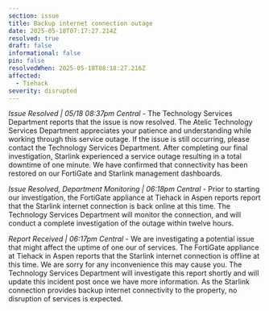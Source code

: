 ```yaml
---
section: issue
title: Backup internet connection outage
date: 2025-05-18T07:17:27.214Z
resolved: true
draft: false
informational: false
pin: false
resolvedWhen: 2025-05-18T08:18:27.216Z
affected:
  - Tiehack
severity: disrupted
---
```

*Issue Resolved | 05/18 08:37pm Central* - The Technology Services Department reports that the issue is now resolved. The Atelic Technology Services Department appreciates your patience and understanding while working through this service outage. If the issue is still occurring, please contact the Technology Services Department. After completing our final investigation, Starlink experienced a service outage resulting in a total downtime of one minute. We have confirmed that connectivity has been restored on our FortiGate and Starlink management dashboards.

*Issue Resolved, Department Monitoring | 06:18pm Central* - Prior to starting our investigation, the FortiGate appliance at Tiehack in Aspen reports report that the Starlink internet connection is back online at this time. The Technology Services Department will monitor the connection, and will conduct a complete investigation of the outage within twelve hours.

*Report Received | 06:17pm Central* - We are investigating a potential issue that might affect the uptime of one our of services. The FortiGate appliance at Tiehack in Aspen reports that the Starlink internet connection is offline at this time. We are sorry for any inconvenience this may cause you. The Technology Services Department will investigate this report shortly and will update this incident post once we have more information. As the Starlink connection provides backup internet connectivity to the property, no disruption of services is expected.